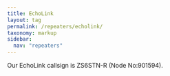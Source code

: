 ```yaml
---
title: EchoLink
layout: tag
permalink: /repeaters/echolink/
taxonomy: markup
sidebar:
  nav: "repeaters"
---
```


Our EchoLink callsign is ZS6STN-R (Node No:901594).
